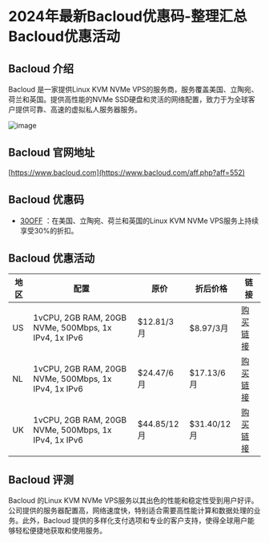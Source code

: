 # 2024年最新Bacloud优惠码-整理汇总Bacloud优惠活动

## Bacloud 介绍
Bacloud 是一家提供Linux KVM NVMe VPS的服务商，服务覆盖美国、立陶宛、荷兰和英国。提供高性能的NVMe SSD硬盘和灵活的网络配置，致力于为全球客户提供可靠、高速的虚拟私人服务器服务。

![image](https://github.com/amraawid/Bacloud/assets/167613783/e38affcf-c7cd-4f9e-82e5-44cdbf5d9bee)

## Bacloud 官网地址
[https://www.bacloud.com](https://www.bacloud.com/aff.php?aff=552)

## Bacloud 优惠码
- [30OFF](https://www.bacloud.com/aff.php?aff=552) ：在美国、立陶宛、荷兰和英国的Linux KVM NVMe VPS服务上持续享受30%的折扣。

## Bacloud 优惠活动
| 地区 | 配置        | 原价     | 折后价格  | 链接                                                       |
|------|------------|----------|----------|------------------------------------------------------------|
| US   | 1vCPU, 2GB RAM, 20GB NVMe, 500Mbps, 1x IPv4, 1x IPv6 | $12.81/3月 | $8.97/3月  | [购买链接](https://www.bacloud.com/aff.php?aff=552) |
| NL   | 1vCPU, 2GB RAM, 20GB NVMe, 500Mbps, 1x IPv4, 1x IPv6 | $24.47/6月 | $17.13/6月 | [购买链接](https://www.bacloud.com/aff.php?aff=552) |
| UK   | 1vCPU, 2GB RAM, 20GB NVMe, 500Mbps, 1x IPv4, 1x IPv6 | $44.85/12月| $31.40/12月| [购买链接](https://www.bacloud.com/aff.php?aff=552) |

## Bacloud 评测
Bacloud 的Linux KVM NVMe VPS服务以其出色的性能和稳定性受到用户好评。公司提供的服务器配置高，网络速度快，特别适合需要高性能计算和数据处理的业务。此外，Bacloud 提供的多样化支付选项和专业的客户支持，使得全球用户能够轻松便捷地获取和使用服务。


